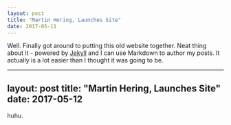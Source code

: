 ```yaml
---
layout: post
title: "Martin Hering, Launches Site"
date: 2017-05-11
---
```


Well. Finally got around to putting this old website together. Neat thing about it - powered by [Jekyll](http://jekyllrb.com) and I can use Markdown to author my posts. It actually is a lot easier than I thought it was going to be.


---
layout: post
title: "Martin Hering, Launches Site"
date: 2017-05-12
---

huhu.

